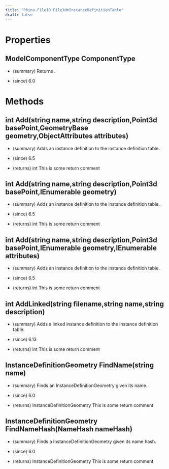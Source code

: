 ```yaml
---
title: "Rhino.FileIO.File3dmInstanceDefinitionTable"
draft: false
---
```


# Properties
## ModelComponentType ComponentType
- (summary) 
     Returns .
     
- (since) 6.0
# Methods
## int Add(string name,string description,Point3d basePoint,GeometryBase geometry,ObjectAttributes attributes)
- (summary) 
     Adds an instance definition to the instance definition table.
     
- (since) 6.5
- (returns) int This is some return comment
## int Add(string name,string description,Point3d basePoint,IEnumerable<GeometryBase> geometry)
- (summary) 
     Adds an instance definition to the instance definition table.
     
- (since) 6.5
- (returns) int This is some return comment
## int Add(string name,string description,Point3d basePoint,IEnumerable<GeometryBase> geometry,IEnumerable<ObjectAttributes> attributes)
- (summary) 
     Adds an instance definition to the instance definition table.
     
- (since) 6.5
- (returns) int This is some return comment
## int AddLinked(string filename,string name,string description)
- (summary) 
     Adds a linked instance definition to the instance definition table.
     
- (since) 6.13
- (returns) int This is some return comment
## InstanceDefinitionGeometry FindName(string name)
- (summary) 
     Finds an InstanceDefinitionGeometry given its name.
     
- (since) 6.0
- (returns) InstanceDefinitionGeometry This is some return comment
## InstanceDefinitionGeometry FindNameHash(NameHash nameHash)
- (summary) 
     Finds a InstanceDefinitionGeometry given its name hash.
     
- (since) 6.0
- (returns) InstanceDefinitionGeometry This is some return comment
